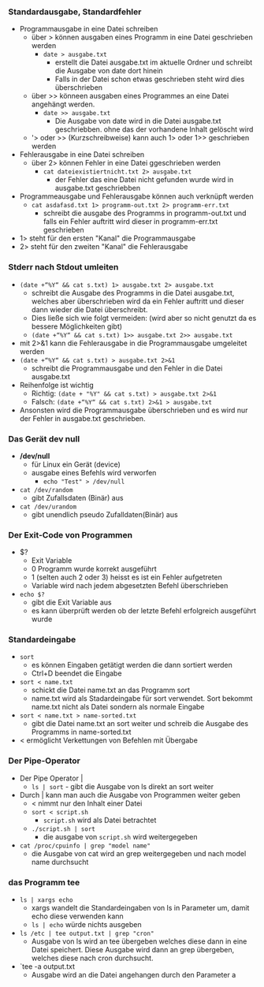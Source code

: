 ### Standardausgabe, Standardfehler

  * Programmausgabe in eine Datei schreiben
    * über > können ausgaben eines Programm in eine Datei geschrieben werden
      * `date > ausgabe.txt`
        * erstellt die Datei ausgabe.txt im aktuelle Ordner und schreibt die Ausgabe von date dort hinein
        * Falls in der Datei schon etwas geschrieben steht wird dies überschrieben
    * über >> könneen ausgaben eines Programmes an eine Datei angehängt werden.
      * `date >> ausgabe.txt`
        * Die Ausgabe von date wird in die Datei ausgabe.txt geschriebben. ohne das der vorhandene Inhalt gelöscht wird
    * '> oder >> (Kurzschreibweise) kann auch 1> oder 1>> geschrieben werden
  * Fehlerausgabe in eine Datei schreiben
    * über 2> können Fehler in eine Datei ggeschrieben werden
      * `cat dateiexistiertnicht.txt 2> ausgabe.txt`
        * der Fehler das eine Datei nicht gefunden wurde wird in ausgabe.txt geschriebben
  * Programmeausgabe und Fehlerausgabe können auch verknüpft werden
    * `cat asdafasd.txt 1> programm-out.txt 2> programm-err.txt`
      * schreibt die ausgabe des Programms in programm-out.txt und falls ein Fehler auftritt wird dieser in programm-err.txt geschrieben
  * 1> steht für den ersten "Kanal" die Programmausgabe
  * 2> steht für den zweiten "Kanal" die Fehlerausgabe

### Stderr nach Stdout umleiten
  * `(date +“%Y“ && cat s.txt) 1> ausgabe.txt 2> ausgabe.txt`
    * schreibt die Ausgabe des Programms in die Datei ausgabe.txt, welches aber überschrieben wird da ein Fehler auftritt und dieser dann wieder die Datei überschreibt.
    * Dies ließe sich wie folgt vermeiden:
(wird aber so nicht genutzt da es bessere Möglichkeiten gibt)
    * `(date +“%Y“ && cat s.txt) 1>> ausgabe.txt 2>> ausgabe.txt`
  * mit 2>&1 kann die Fehlerausgabe in die Programmausgabe umgeleitet werden
  * `(date +“%Y“ && cat s.txt) > ausgabe.txt 2>&1`
    * schreibt die Programmausgabe und den Fehler in die Datei ausgabe.txt
  * Reihenfolge ist wichtig
    * Richtig: `(date + "%Y" && cat s.txt) > ausgabe.txt 2>&1`
    * Falsch: `(date +“%Y“ && cat s.txt) 2>&1 > ausgabe.txt`
  * Ansonsten wird die Programmausgabe überschrieben und es wird nur der Fehler in ausgabe.txt geschrieben.

### Das Gerät dev null
  * **/dev/null**
    * für Linux ein Gerät (device)
    * ausgabe eines Befehls wird verworfen
      * `echo "Test" > /dev/null` 
  * `cat /dev/random` 
    * gibt Zufallsdaten (Binär) aus
  * `cat /dev/urandom`
    * gibt unendlich pseudo Zufalldaten(Binär) aus

### Der Exit-Code von Programmen
  * $?
    * Exit Variable
    * 0 Programm wurde korrekt ausgeführt
    * 1 (selten auch 2 oder 3) heisst es ist ein Fehler aufgetreten
    * Variable wird nach jedem abgesetzten Befehl überschrieben
  * `echo $?`
    * gibt die Exit Variable aus
    * es kann überprüft werden ob der letzte Befehl erfolgreich ausgeführt wurde

### Standardeingabe
  * `sort`
    * es können Eingaben getätigt werden die dann sortiert werden
    * Ctrl+D beendet die Eingabe
  * `sort < name.txt`
    * schickt die  Datei name.txt an das Programm sort
    * name.txt wird als Stadardeingabe für sort verwendet. Sort bekommt name.txt nicht als Datei sondern als normale Eingabe
  * `sort < name.txt > name-sorted.txt`
    * gibt die  Datei name.txt an sort weiter und schreib die Ausgabe des Programms in name-sorted.txt
  * < ermöglicht Verkettungen von Befehlen mit Übergabe

### Der Pipe-Operator
  * Der Pipe Operator |
    * `ls | sort` - gibt die Ausgabe von ls direkt an sort weiter
  * Durch | kann man auch die Ausgabe von Programmen weiter geben
    * < nimmt nur den Inhalt einer Datei
    * `sort < script.sh` 
      * `script.sh` wird als Datei betrachtet
    * `./script.sh | sort`
      * die ausgabe von `script.sh` wird weitergegeben
  * `cat /proc/cpuinfo | grep "model name"`
    * die Ausgabe von cat wird an grep weitergegeben und nach model name durchsucht

### das Programm tee
  * `ls | xargs echo`
    * xargs wandelt die Standardeingaben von ls in Parameter um, damit echo diese verwenden kann
    * `ls | echo` würde nichts ausgeben
  * `ls /etc | tee output.txt | grep "cron"`
    * Ausgabe von ls wird an tee übergeben welches diese dann in eine Datei speichert. Diese Ausgabe wird dann an grep übergeben, welches diese nach cron durchsucht.
  * `tee -a output.txt
    * Ausgabe wird an die Datei angehangen durch den Parameter a



